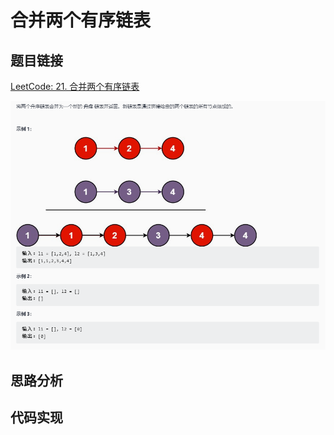 # 合并两个有序链表

## 题目链接

[LeetCode: 21. 合并两个有序链表](https://leetcode-cn.com/problems/merge-two-sorted-lists/)

![](../../pics/合并两个有序链表.png)

## 思路分析

## 代码实现
